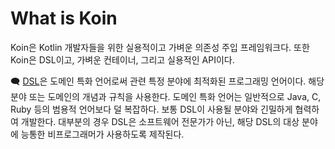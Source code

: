 # What is Koin

Koin은 Kotlin 개발자들을 위한 실용적이고 가벼운 의존성 주입 프레임워크다. 또한 Koin은 DSL이고, 가벼운 컨테이너, 그리고 실용적인 API이다.

🗨️ [DSL](https://www.jetbrains.com/ko-kr/mps/concepts/domain-specific-languages/)은 도메인 특화 언어로써 관련 특정 분야에 최적화된 프로그래밍 언어이다. 해당 분야 또는 도메인의 개념과 규칙을 사용한다. 도메인 특화 언어는 일반적으로 Java, C, Ruby 등의 범용적 언어보다 덜 복잡하다. 보통 DSL이 사용될 분야와 긴밀하게 협력하여 개발한다. 대부분의 경우 DSL은 소프트웨어 전문가가 아닌, 해당 DSL의 대상 분야에 능통한 비프로그래머가 사용하도록 제작된다.
